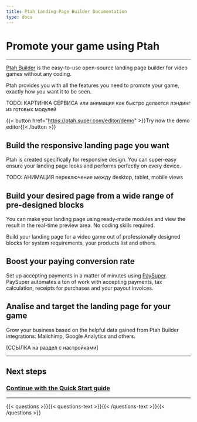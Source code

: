```yaml
---
title: Ptah Landing Page Builder Documentation
type: docs
---
```


# Promote your game using Ptah
***

[Ptah Builder](https://ptah.super.com) is the easy-to-use open-source landing page builder for video games without any coding.

Ptah provides you with all the features you need to promote your game, exactly how you want it to be seen.

TODO: КАРТИНКА СЕРВИСА или анимация как быстро делается лэндинг из готовых модулей

{{< button href="https://ptah.super.com/editor/demo" >}}Try now the demo editor{{< /button >}}

## Build the responsive landing page you want

Ptah is created specifically for responsive design. You can super-easy ensure your landing page looks and performs perfectly on every device. 

TODO: АНИМАЦИЯ переключение между desktop, tablet, mobile views

## Build your desired page from a wide range of pre-designed blocks

You can make your landing page using ready-made modules and view the result in the real-time preview area.
No coding skills required.

Build your landing page for a video game out of professionally designed blocks for system requirements, your products list and others.

## Boost your paying conversion rate

Set up accepting payments in a matter of minutes using [PaySuper](https://docs.pay.super.com/docs/payments). 
PaySuper automates a ton of work with accepting payments, tax calculation, receipts for purchases and your payout invoices. 

## Analise and target the landing page for your game

Grow your business based on the helpful data gained from Ptah Builder integrations: Mailchimp, Google Analytics and others.

[ССЫЛКА на раздел с настройками]

***

## Next steps

### [**Continue with the Quick Start guide**](/docs/quick-start)
***

{{< questions >}}{{< questions-text >}}{{< /questions-text >}}{{< /questions >}}